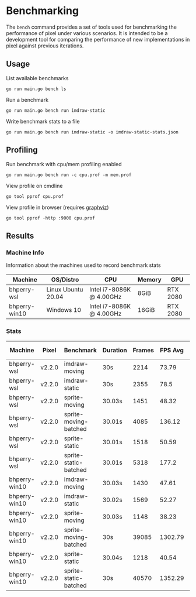 # Benchmarking

The `bench` command provides a set of tools used for benchmarking the performance of pixel under various scenarios.
It is intended to be a development tool for comparing the performance of new implementations in pixel against previous iterations.

## Usage

List available benchmarks
```
go run main.go bench ls
```

Run a benchmark
```
go run main.go bench run imdraw-static
```

Write benchmark stats to a file
```
go run main.go bench run imdraw-static -o imdraw-static-stats.json
```

## Profiling
Run benchmark with cpu/mem profiling enabled
```
go run main.go bench run -c cpu.prof -m mem.prof
```

View profile on cmdline
```
go tool pprof cpu.prof
```

View profile in browser (requires [graphviz](https://graphviz.org/download/))
```
go tool pprof -http :9000 cpu.prof
```

## Results

### Machine Info

Information about the machines used to record benchmark stats

| Machine            | OS/Distro           | CPU                           | Memory             | GPU            |
|--------------------|---------------------|-------------------------------|--------------------|----------------|
| bhperry-wsl        | Linux Ubuntu 20.04  | Intel i7-8086K @ 4.00GHz      | 8GiB               | RTX 2080       |
| bhperry-win10      | Windows 10          | Intel i7-8086K @ 4.00GHz      | 16GiB              | RTX 2080       |

### Stats

| Machine            | Pixel  | Benchmark                    | Duration | Frames | FPS Avg | FPS Min | FPS Max | FPS Stdev |
|--------------------|--------|------------------------------|----------|--------|---------|---------|---------|-----------|
| bhperry-wsl        | v2.2.0 | imdraw-moving                | 30s      | 2214   | 73.79   | 68      | 76      | 1.77      |
| bhperry-wsl        | v2.2.0 | imdraw-static                | 30s      | 2355   | 78.5    | 72      | 81      | 1.89      |
| bhperry-wsl        | v2.2.0 | sprite-moving                | 30.03s   | 1451   | 48.32   | 45      | 50      | 1.25      |
| bhperry-wsl        | v2.2.0 | sprite-moving-batched        | 30.01s   | 4085   | 136.12  | 127     | 142     | 3.17      |
| bhperry-wsl        | v2.2.0 | sprite-static                | 30.01s   | 1518   | 50.59   | 47      | 52      | 1.45      |
| bhperry-wsl        | v2.2.0 | sprite-static-batched        | 30.01s   | 5318   | 177.2   | 159     | 182     | 6.01      |
| bhperry-win10      | v2.2.0 | imdraw-moving                | 30.03s   | 1430   | 47.61   | 22      | 50      | 5.85      |
| bhperry-win10      | v2.2.0 | imdraw-static                | 30.02s   | 1569   | 52.27   | 51      | 53      | 0.64      |
| bhperry-win10      | v2.2.0 | sprite-moving                | 30.03s   | 1148   | 38.23   | 35      | 39      | 0.9       |
| bhperry-win10      | v2.2.0 | sprite-moving-batched        | 30s      | 39085  | 1302.79 | 1205    | 1329    | 23.93     |
| bhperry-win10      | v2.2.0 | sprite-static                | 30.04s   | 1218   | 40.54   | 38      | 42      | 0.88      |
| bhperry-win10      | v2.2.0 | sprite-static-batched        | 30s      | 40570  | 1352.29 | 1245    | 1380    | 26.04     |
